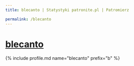 ```yaml
---
title: blecanto | Statystyki patronite.pl | Patromierz

permalink: /blecanto
---
```


# [blecanto](https://patronite.pl/blecanto)

{% include profile.md name="blecanto" prefix="b" %}
